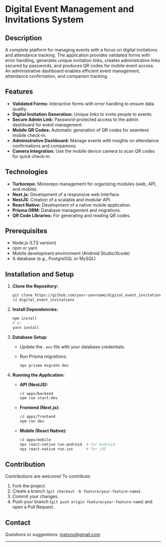 # Digital Event Management and Invitations System

## Description

A complete platform for managing events with a focus on digital invitations and attendance tracking. The application provides validated forms with error handling, generates unique invitation links, creates administrative links secured by passwords, and produces QR codes for mobile event access. An administrative dashboard enables efficient event management, attendance confirmation, and companion tracking.

## Features

- **Validated Forms:** Interactive forms with error handling to ensure data quality.
- **Digital Invitation Generation:** Unique links to invite people to events.
- **Secure Admin Link:** Password-protected access to the admin dashboard for event management.
- **Mobile QR Codes:** Automatic generation of QR codes for seamless mobile check-in.
- **Administrative Dashboard:** Manage events with insights on attendance confirmations and companions.
- **Camera Integration:** Use the mobile device camera to scan QR codes for quick check-in.

## Technologies

- **Turborepo:** Monorepo management for organizing modules (web, API, and mobile).
- **Next.js:** Development of a responsive web interface.
- **NestJS:** Creation of a scalable and modular API.
- **React Native:** Development of a native mobile application.
- **Prisma ORM:** Database management and migrations.
- **QR Code Libraries:** For generating and reading QR codes.

## Prerequisites

- Node.js (LTS version)
- npm or yarn
- Mobile development environment (Android Studio/Xcode)
- A database (e.g., PostgreSQL or MySQL)

## Installation and Setup

1. **Clone the Repository:**

   ```bash
   git clone https://github.com/your-username/digital_event_invitations.git
   cd digital_event_invitations
   ```

2. **Install Dependencies:**

   ```bash
   npm install
   # or
   yarn install
   ```

3. **Database Setup:**

   - Update the `.env` file with your database credentials.
   - Run Prisma migrations:

     ```bash
     npx prisma migrate dev
     ```

4. **Running the Application:**

   - **API (NestJS):**

     ```bash
     cd apps/backend
     npm run start:dev
     ```

   - **Frontend (Next.js):**

     ```bash
     cd apps/frontend
     npm run dev
     ```

   - **Mobile (React Native):**

     ```bash
     cd apps/mobile
     npx react-native run-android  # for Android
     npx react-native run-ios      # for iOS
     ```

## Contribution

Contributions are welcome! To contribute:

1. Fork the project.
2. Create a branch (`git checkout -b feature/your-feature-name`).
3. Commit your changes.
4. Push your branch (`git push origin feature/your-feature-name`) and open a Pull Request.

## Contact

Questions or suggestions: [matvno@gmail.com](mailto:matvno@gmail.com)

---